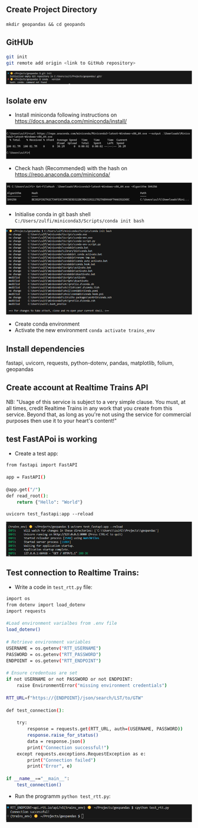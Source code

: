 

## Create Project Directory
`mkdir geopandas && cd geopands`


## GitHUb 
```bash 
git init
git remote add origin <link to GitHub repository>
```

![alt text](image.png)

## Isolate env

- Install miniconda following instructions on https://docs.anaconda.com/miniconda/install/

![alt text](image-1.png)

- Check hash (Recommended) with the hash on https://repo.anaconda.com/miniconda/ 

![alt text](image-2.png)

- Initialise conda in git bash shell `C:/Users/zulfi/miniconda3/Scripts/conda init bash`

![alt text](image-3.png)

- Create conda environment
- Activate the new environment `conda activate trains_env`

## Install dependencies 
fastapi, uvicorn, requests, python-dotenv, pandas, matplotlib, folium, geopandas

## Create account at Realtime Trains API
NB: "Usage of this service is subject to a very simple clause. You must, at all times, credit Realtime Trains in any work that you create from this service. Beyond that, as long as you're not using the service for commercial purposes then use it to your heart's content!"

## test FastAPoi is working
- Create a test app:

```bash
from fastapi import FastAPI

app = FastAPI()

@app.get("/")
def read_root():
    return {"Hello": "World"}
```    

`uvicorn test_fastapi:app --reload`

![alt text](image-5.png)

## Test connection to Realtime Trains:
- Write a code in `test_rtt.py` file:

```bash
import os
from dotenv import load_dotenv
import requests

#Load environment varialbes from .env file
load_dotenv()

# Retrieve environment variables 
USERNAME = os.getenv("RTT_USERNAME")
PASSWORD = os.getenv("RTT_PASSWORD")
ENDPOINT = os.getenv("RTT_ENDPOINT")

# Ensure credentuas are set
if not USERNAME or not PASSWORD or not ENDPOINT:
    raise EnvironmentError("missing environment credentials")

RTT_URL=f"https://{ENDPOINT}/json/search/LST/to/GTW"

def test_connection():
    
    try:
        response = requests.get(RTT_URL, auth=(USERNAME, PASSWORD))
        response.raise_for_status()
        data = response.json()
        print("Connection successful!")
    except requests.exceptions.RequestException as e:
        print("Connection failed")
        print("Error", e)

if __name__=="__main__":
    test_connection()
```

- Run the programm `python test_rtt.py`:

![alt text](image-6.png)